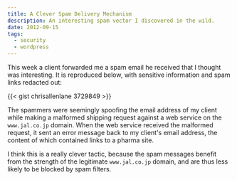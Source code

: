 ```yaml
---
title: A Clever Spam Delivery Mechanism
description: An interesting spam vector I discovered in the wild.
date: 2012-09-15
tags:
  - security
  - wordpress
---
```


This week a client forwarded me a spam email he received that I thought was
interesting. It is reproduced below, with sensitive information and spam links
redacted out:

<!--more-->

{{< gist chrisallenlane 3729849 >}}

The spammers were seemingly spoofing the email address of my client while
making a malformed shipping request against a web service on the
`www.jal.co.jp` domain. When the web service received the malformed request, it
sent an error message back to my client's email address, the content of which
contained links to a pharma site.

I think this is a really clever tactic, because the spam messages benefit from
the strength of the legitimate `www.jal.co.jp` domain, and are thus less likely
to be blocked by spam filters.
